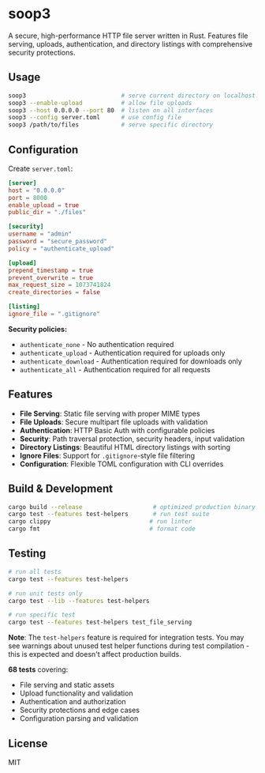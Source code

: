 # soop3

A secure, high-performance HTTP file server written in Rust. Features file serving, uploads, authentication, and directory listings with comprehensive security protections.

## Usage

```bash
soop3                           # serve current directory on localhost:8000
soop3 --enable-upload           # allow file uploads
soop3 --host 0.0.0.0 --port 80  # listen on all interfaces
soop3 --config server.toml      # use config file
soop3 /path/to/files            # serve specific directory
```

## Configuration

Create `server.toml`:

```toml
[server]
host = "0.0.0.0"
port = 8000
enable_upload = true
public_dir = "./files"

[security]
username = "admin"
password = "secure_password" 
policy = "authenticate_upload"

[upload]
prepend_timestamp = true
prevent_overwrite = true
max_request_size = 1073741824
create_directories = false

[listing]
ignore_file = ".gitignore"
```

**Security policies:**
- `authenticate_none` - No authentication required
- `authenticate_upload` - Authentication required for uploads only  
- `authenticate_download` - Authentication required for downloads only
- `authenticate_all` - Authentication required for all requests

## Features

- **File Serving**: Static file serving with proper MIME types
- **File Uploads**: Secure multipart file uploads with validation  
- **Authentication**: HTTP Basic Auth with configurable policies
- **Security**: Path traversal protection, security headers, input validation
- **Directory Listings**: Beautiful HTML directory listings with sorting
- **Ignore Files**: Support for `.gitignore`-style file filtering
- **Configuration**: Flexible TOML configuration with CLI overrides

## Build & Development

```bash
cargo build --release                    # optimized production binary
cargo test --features test-helpers       # run test suite
cargo clippy                            # run linter
cargo fmt                               # format code
```

## Testing

```bash
# run all tests
cargo test --features test-helpers

# run unit tests only 
cargo test --lib --features test-helpers

# run specific test
cargo test --features test-helpers test_file_serving
```

**Note**: The `test-helpers` feature is required for integration tests. You may see warnings about unused test helper functions during test compilation - this is expected and doesn't affect production builds.

**68 tests** covering:
- File serving and static assets
- Upload functionality and validation  
- Authentication and authorization
- Security protections and edge cases
- Configuration parsing and validation

## License

MIT